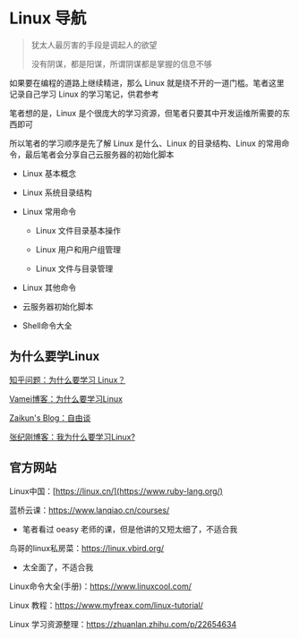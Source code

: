 # Linux 导航

> 犹太人最厉害的手段是调起人的欲望
>
> 没有阴谋，都是阳谋，所谓阴谋都是掌握的信息不够

如果要在编程的道路上继续精进，那么 Linux 就是绕不开的一道门槛。笔者这里记录自己学习 Linux 的学习笔记，供君参考

笔者想的是，Linux 是个很庞大的学习资源，但笔者只要其中开发运维所需要的东西即可

所以笔者的学习顺序是先了解 Linux 是什么、Linux 的目录结构、Linux 的常用命令，最后笔者会分享自己云服务器的初始化脚本

- Linux 基本概念

- Linux 系统目录结构

- Linux 常用命令

  - Linux 文件目录基本操作

  - Linux 用户和用户组管理

  - Linux 文件与目录管理

- Linux 其他命令

- 云服务器初始化脚本
- Shell命令大全

## 为什么要学Linux

[知乎问题：为什么要学习 Linux？](https://www.zhihu.com/question/20117703)

[Vamei博客：为什么要学习Linux](https://link.zhihu.com/?target=http%3A//www.cnblogs.com/vamei/p/3733488.html)

[Zaikun's Blog：自由谈](https://link.zhihu.com/?target=http%3A//mat.uc.pt/~zhang/blog.html)

[张纪刚博客：我为什么要学习Linux?](https://link.zhihu.com/?target=http%3A//blog.csdn.net/zhangjg_blog/article/details/17621339)

## 官方网站

Linux中国：[https://linux.cn/](https://www.ruby-lang.org/)

蓝桥云课：https://www.lanqiao.cn/courses/

- 笔者看过 oeasy 老师的课，但是他讲的又短太细了，不适合我

鸟哥的linux私房菜：https://linux.vbird.org/

- 太全面了，不适合我

Linux命令大全(手册)：https://www.linuxcool.com/

Linux 教程：https://www.myfreax.com/linux-tutorial/

Linux 学习资源整理：https://zhuanlan.zhihu.com/p/22654634
